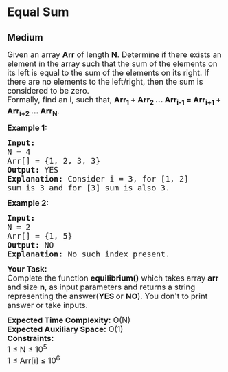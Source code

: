 # Equal Sum
## Medium 
<div class="problem-statement" style="user-select: auto;">
                <p style="user-select: auto;"></p><p style="user-select: auto;"><span style="font-size: 18px; user-select: auto;">Given an array <strong style="user-select: auto;">Arr</strong> of length <strong style="user-select: auto;">N</strong>. Determine if there exists an element in the array such that the sum of the elements on its left is equal to the sum of the elements on its right. If there are no elements to the left/right, then the sum is considered to be zero.&nbsp;<br style="user-select: auto;">
Formally, find an i, such that, <strong style="user-select: auto;">Arr<sub style="user-select: auto;">1&nbsp;</sub>+ Arr<sub style="user-select: auto;">2&nbsp;</sub>... Arr<sub style="user-select: auto;">i-1</sub> = Arr<sub style="user-select: auto;">i+1&nbsp;</sub>+ Arr<sub style="user-select: auto;">i+2&nbsp;</sub>... Arr<sub style="user-select: auto;">N</sub></strong>.</span></p>

<p style="user-select: auto;"><span style="font-size: 18px; user-select: auto;"><strong style="user-select: auto;">Example 1:</strong></span></p>

<pre style="user-select: auto;"><span style="font-size: 18px; user-select: auto;"><strong style="user-select: auto;">Input:
</strong>N = 4
Arr[] = {1, 2, 3, 3}
<strong style="user-select: auto;">Output:</strong> YES
<strong style="user-select: auto;">Explanation:</strong> Consider i = 3, for [1, 2] 
sum is 3 and for&nbsp;[3]&nbsp;sum is also 3.
</span></pre>

<p style="user-select: auto;"><span style="font-size: 18px; user-select: auto;"><strong style="user-select: auto;">Example 2:</strong></span></p>

<pre style="user-select: auto;"><span style="font-size: 18px; user-select: auto;"><strong style="user-select: auto;">Input:
</strong>N = 2
Arr[] = {1, 5}
<strong style="user-select: auto;">Output:</strong> NO
<strong style="user-select: auto;">Explanation:</strong>&nbsp;No such index present.
</span></pre>

<p style="user-select: auto;"><span style="font-size: 18px; user-select: auto;"><strong style="user-select: auto;">Your Task:</strong><br style="user-select: auto;">
Complete the function <strong style="user-select: auto;">equilibrium()</strong>&nbsp;which takes array <strong style="user-select: auto;">arr</strong> and size&nbsp;<strong style="user-select: auto;">n</strong>,&nbsp;as input parameters&nbsp;and returns a&nbsp;string representing the answer(<strong style="user-select: auto;">YES&nbsp;</strong>or <strong style="user-select: auto;">NO</strong>).&nbsp;You don't to print answer or take inputs.</span></p>

<p style="user-select: auto;"><span style="font-size: 18px; user-select: auto;"><strong style="user-select: auto;">Expected Time Complexity:</strong>&nbsp;O(N)<br style="user-select: auto;">
<strong style="user-select: auto;">Expected Auxiliary Space:</strong>&nbsp;O(1)<br style="user-select: auto;">
<strong style="user-select: auto;">Constraints:</strong><br style="user-select: auto;">
1 ≤ N ≤ 10<sup style="user-select: auto;">5</sup>&nbsp;<br style="user-select: auto;">
1 ≤ Arr[i] ≤ 10<sup style="user-select: auto;">6</sup></span></p>

<p style="user-select: auto;">&nbsp;</p>
 <p style="user-select: auto;"></p>
            </div>